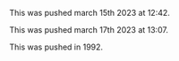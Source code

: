 This was pushed march 15th 2023 at 12:42.

This was pushed march 17th 2023 at 13:07.

This was pushed in 1992.
